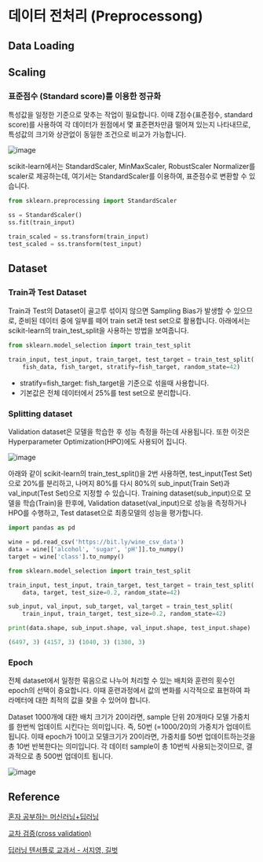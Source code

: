 # 데이터 전처리 (Preprocessong)

## Data Loading

## Scaling

### 표준점수 (Standard score)를 이용한 정규화

특성값을 일정한 기준으로 맞추는 작업이 필요합니다. 이때 Z점수(표준점수, standard score)를 사용하여 각 데이터가 원점에서 몇 표준편차만큼 떨어져 있는지 나타내므로, 특성값의 크기와 상관없이 동일한 조건으로 비교가 가능합니다. 

![image](https://user-images.githubusercontent.com/52392004/185774334-00e687e7-226e-410b-b6dd-85989f5147e1.png)

scikit-learn에서는 StandardScaler, MinMaxScaler, RobustScaler Normalizer를 scaler로 제공하는데, 여기서는 StandardScaler를 이용하여, 표준점수로 변환할 수 있습니다. 

```python
from sklearn.preprocessing import StandardScaler

ss = StandardScaler()
ss.fit(train_input)    

train_scaled = ss.transform(train_input)
test_scaled = ss.transform(test_input)
```

## Dataset 

### Train과 Test Dataset 

Train과 Test의 Dataset이 골고루 섞이지 않으면 Sampling Bias가 발생할 수 있으므로, 준비된 데이터 중에 일부를 떼어 train set과 test set으로 활용합니다. 아래에서는 scikit-learn의 train_test_split을 사용하는 방법을 보여줍니다. 

```python
from sklearn.model_selection import train_test_split

train_input, test_input, train_target, test_target = train_test_split(
    fish_data, fish_target, stratify=fish_target, random_state=42)
```

- stratify=fish_target: fish_target을 기준으로 섞을때 사용합니다. 
- 기본값은 전체 데이터에서 25%를 test set으로 분리합니다. 

### Splitting dataset

Validation dataset은 모델을 학습한 후 성능 측정을 하는데 사용됩니다. 또한 이것은 Hyperparameter Optimization(HPO)에도 사용되어 집니다. 

![image](https://user-images.githubusercontent.com/52392004/186666166-e9e40b07-adb4-4b4e-8b89-108d101abf61.png)

아래와 같이 scikit-learn의 train_test_split()을 2번 사용하면, test_input(Test Set)으로 20%를 분리하고, 나머지 80%를 다시 80%의 sub_input(Train Set)과 val_input(Test Set)으로 지정할 수 있습니다. Training dataset(sub_input)으로 모델을 학습(Train)을 한후에, Validation dataset(val_input)으로 성능을 측정하거나 HPO를 수행하고, Test dataset으로 최종모델의 성능을 평가합니다. 

```python
import pandas as pd

wine = pd.read_csv('https://bit.ly/wine_csv_data')
data = wine[['alcohol', 'sugar', 'pH']].to_numpy()
target = wine['class'].to_numpy()

from sklearn.model_selection import train_test_split

train_input, test_input, train_target, test_target = train_test_split(
    data, target, test_size=0.2, random_state=42)

sub_input, val_input, sub_target, val_target = train_test_split(
    train_input, train_target, test_size=0.2, random_state=42)

print(data.shape, sub_input.shape, val_input.shape, test_input.shape)

(6497, 3) (4157, 3) (1040, 3) (1300, 3)
```

### Epoch

전체 dataset에서 일정한 묶음으로 나누어 처리할 수 있는 배치와 훈련의 횟수인 epoch의 선택이 중요합니다. 이때 훈련과정에서 값의 변화를 시각적으로 표현하여 파라메터에 대한 최적의 값을 찾을 수 있어야 합니다. 

Dataset 1000개에 대한 배치 크기가 20이라면, sample 단위 20개마다 모델 가중치를 한번씩 업데이트 시킨다는 의미입니다. 즉, 50번 (=1000/20)의 가중치가 업데이트 됩니다. 이때 epoch가 10이고 모델크기가 20이라면, 가중치를 50번 업데이트하는것을 총 10번 반복한다는 의미입니다.  각 데이터 sample이 총 10번씩 사용되는것이므로, 결과적으로 총 500번 업데이트 됩니다. 

![image](https://user-images.githubusercontent.com/52392004/193483155-3294fbaf-fa2f-4b20-9ead-aa80d13748f0.png)

## Reference

[혼자 공부하는 머신러닝+딥러닝](https://github.com/rickiepark/hg-mldl)

[교차 검증(cross validation)](https://m.blog.naver.com/ckdgus1433/221599517834)

[딥러닝 텐서플로 교과서 - 서지영, 길벗](https://github.com/gilbutITbook/080263)



